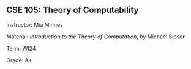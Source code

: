 ## CSE 105: Theory of Computability 

Instructor: Mia Minnes

Material: *Introduction to the Theory of Computation*, by Michael Sipser

Term: WI24

Grade: A+